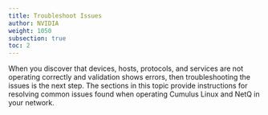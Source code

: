 ```yaml
---
title: Troubleshoot Issues
author: NVIDIA
weight: 1050
subsection: true
toc: 2
---
```


When you discover that devices, hosts, protocols, and services are not operating correctly and validation shows errors, then troubleshooting the issues is the next step. The sections in this topic provide instructions for resolving common issues found when operating Cumulus Linux and NetQ in your network.
